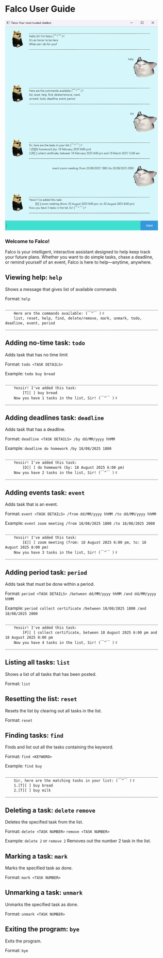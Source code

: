 # Falco User Guide

![Screenshot of Falco Chatbot's GUI being utilized as a list tracker.](../docs/Ui.png)

### Welcome to Falco!

Falco is your intelligent, interactive assistant designed to help keep track your future plans.
Whether you want to do simple tasks, chase a deadline, or remind yourself of an event, Falco
is here to help—anytime, anywhere.

## Viewing help: `help`

Shows a message that gives list of available commands

Format: `help`

```
________________________________________________________________________________________________________
    Here are the commands available: (￣^￣ )ゞ
    list, reset, help, find, delete/remove, mark, unmark, todo, deadline, event, period
________________________________________________________________________________________________________
```

## Adding no-time task: `todo`

Adds task that has no time limit

Format: `todo <TASK DETAILS>`

Example: `todo buy bread`

```
________________________________________________________________________________________________________
    Yessir! I've added this task: 
    	[T][ ] buy bread
    Now you have 1 tasks in the list, Sir! (￣^￣ )ゞ
________________________________________________________________________________________________________
```

## Adding deadlines task: `deadline`

Adds task that has a deadline. 

Format: `deadline <TASK DETAILS> /by dd/MM/yyyy hhMM`

Example: `deadline do homework /by 18/08/2025 1800`

```
________________________________________________________________________________________________________
    Yessir! I've added this task: 
    	[D][ ] do homework (by: 18 August 2025 6:00 pm)
    Now you have 2 tasks in the list, Sir! (￣^￣ )ゞ
________________________________________________________________________________________________________
```

## Adding events task: `event`

Adds task that is an event.

Format: `event <TASK DETAILS> /from dd/MM/yyyy hhMM /to dd/MM/yyyy hhMM`

Example: `event zoom meeting /from 18/08/2025 1800 /to 18/08/2025 2000`

```
________________________________________________________________________________________________________
    Yessir! I've added this task: 
    	[E][ ] zoom meeting (from: 18 August 2025 6:00 pm, to: 18 August 2025 8:00 pm)
    Now you have 3 tasks in the list, Sir! (￣^￣ )ゞ
________________________________________________________________________________________________________
```

## Adding period task: `period`

Adds task that must be done within a period.

Format: `period <TASK DETAILS> /between dd/MM/yyyy hhMM /and dd/MM/yyyy hhMM`

Example: `period collect certificate /between 18/08/2025 1800 /and 18/08/2025 2000`

```
________________________________________________________________________________________________________
    Yessir! I've added this task: 
    	[P][ ] collect certificate, between 18 August 2025 6:00 pm and 18 August 2025 8:00 pm
    Now you have 4 tasks in the list, Sir! (￣^￣ )ゞ
________________________________________________________________________________________________________
```

## Listing all tasks: `list`

Shows a list of all tasks that has been posted.

Format: `list`

## Resetting the list: `reset`

Resets the list by clearing out all tasks in the list.

Format: `reset`

## Finding tasks: `find`

Finds and list out all the tasks containing the keyword. 

Format: `find <KEYWORD>`

Example: `find buy`

```
________________________________________________________________________________________________________
    Sir, here are the matching tasks in your list: (￣^￣ )ゞ
    1.[T][ ] buy bread
    2.[T][ ] buy milk
________________________________________________________________________________________________________
```

## Deleting a task: `delete` `remove`

Deletes the specified task from the list.

Format: `delete <TASK NUMBER>` `remove <TASK NUMBER>`

Example: `delete 2` or `remove 2` Removes out the number 2 task in the list.

## Marking a task: `mark`

Marks the specified task as done.

Format: `mark <TASK NUMBER>`

## Unmarking a task: `unmark`

Unmarks the specified task as done.

Format: `unmark <TASK NUMBER>`

## Exiting the program: `bye`

Exits the program.

Format: `bye`
